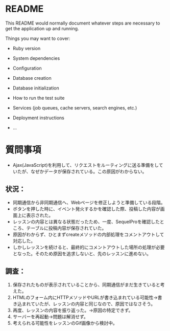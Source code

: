 # README

This README would normally document whatever steps are necessary to get the
application up and running.

Things you may want to cover:

* Ruby version

* System dependencies

* Configuration

* Database creation

* Database initialization

* How to run the test suite

* Services (job queues, cache servers, search engines, etc.)

* Deployment instructions

* ...


# 質問事項
- Ajax(JavaScript)を利用して、リクエストをルーティングに送る準備をしていたが、なぜかデータが保存されている。この原因がわからない。

## 状況：
- 同期通信から非同期通信へ、Webページを修正しようと準備している段階。
- ボタンを押した時に、イベント発火するかを確認した際、投稿した内容が画面上に表示された。
- レッスンの内容とは異なる状態だったため、一度、SequelProを確認したところ、テーブルに投稿内容が保存されていた。
- 原因がわからず、ひとまずcreateメソッドの内部処理をコメントアウトして対応した。
- しかしレッスンを続けると、最終的にコメントアウトした場所の処理が必要となった。そのため原因を追求しないと、先のレッスンに進めない。

## 調査：
1. 保存されたものが表示されていることから、同期通信がまだ生きていると考えた。
2. HTMLのフォーム内にHTTPメソッドやURLが書き込まれている可能性→書き込まれていたが、レッスンの内容と同じなので、原因ではなさそう。
3. 再度、レッスンの内容を振り返った。→原因の特定できず。
4. サーバーを再起動→問題は解消せず。
5. 考えられる可能性をレッスンのGif画像から検討中。
